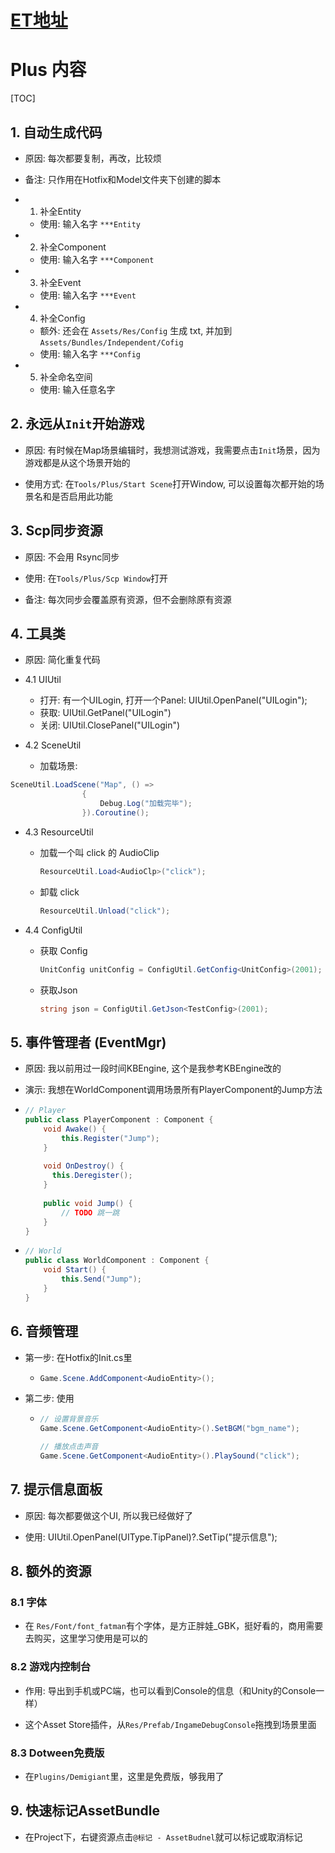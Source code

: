 # [ET地址](https://github.com/egametang/ET)

# Plus 内容

[TOC]

## 1. 自动生成代码

- 原因: 每次都要复制，再改，比较烦

- 备注: 只作用在Hotfix和Model文件夹下创建的脚本

- 1. 补全Entity
  - 使用: 输入名字 `***Entity`

- 2. 补全Component
  - 使用: 输入名字 `***Component`

- 3. 补全Event
  - 使用: 输入名字 `***Event`

- 4. 补全Config
  - 额外: 还会在 `Assets/Res/Config` 生成 txt, 并加到 `Assets/Bundles/Independent/Cofig` 
  - 使用: 输入名字 `***Config`

- 5. 补全命名空间
  - 使用: 输入任意名字

## 2. 永远从`Init`开始游戏

- 原因: 有时候在Map场景编辑时，我想测试游戏，我需要点击`Init`场景，因为游戏都是从这个场景开始的

- 使用方式: 在`Tools/Plus/Start Scene`打开Window, 可以设置每次都开始的场景名和是否启用此功能

## 3. Scp同步资源

- 原因: 不会用 Rsync同步

- 使用: 在`Tools/Plus/Scp Window`打开

- 备注: 每次同步会覆盖原有资源，但不会删除原有资源

## 4. 工具类

- 原因: 简化重复代码

- 4.1 UIUtil
  - 打开: 有一个UILogin, 打开一个Panel: UIUtil.OpenPanel<UILoginComponnet>("UILogin");
  - 获取: UIUtil.GetPanel<UILoginComponent>("UILogin")
  -  关闭: UIUtil.ClosePanel("UILogin")

- 4.2 SceneUtil
  - 加载场景:
```C#
SceneUtil.LoadScene("Map", () =>
				{
					Debug.Log("加载完毕");
				}).Coroutine();
```

- 4.3 ResourceUtil

  - 加载一个叫 click 的 AudioClip

    ```C#
    ResourceUtil.Load<AudioClp>("click");
    ```

  - 卸载 click
  
    ```C#
    ResourceUtil.Unload("click");
    ```
  
- 4.4 ConfigUtil

  - 获取 Config

    ```C#
    UnitConfig unitConfig = ConfigUtil.GetConfig<UnitConfig>(2001);
    ```

  - 获取Json
  
    ```C#
    string json = ConfigUtil.GetJson<TestConfig>(2001);
    ```
  
    

## 5. 事件管理者 (EventMgr)

- 原因: 我以前用过一段时间KBEngine, 这个是我参考KBEngine改的

- 演示: 我想在WorldComponent调用场景所有PlayerComponent的Jump方法

- ```C#
  // Player
  public class PlayerComponent : Component {
      void Awake() {
          this.Register("Jump");
      }
      
      void OnDestroy() {
      	this.Deregister();
      }
      
      public void Jump() {
          // TODO 跳一跳
      }
  }
  ```

- ```C#
  // World
  public class WorldComponent : Component {
      void Start() {
          this.Send("Jump");
      }
  }
  ```

## 6. 音频管理

- 第一步: 在Hotfix的Init.cs里

  - ```C#
    Game.Scene.AddComponent<AudioEntity>();
    ```

- 第二步:  使用

  - ```C#
    // 设置背景音乐
    Game.Scene.GetComponent<AudioEntity>().SetBGM("bgm_name");
    
    // 播放点击声音
    Game.Scene.GetComponent<AudioEntity>().PlaySound("click");
    ```
    
## 7. 提示信息面板

- 原因: 每次都要做这个UI, 所以我已经做好了

- 使用: UIUtil.OpenPanel<TipPanelEntity>(UIType.TipPanel)?.SetTip("提示信息");

## 8. 额外的资源

### 8.1 字体

- 在 `Res/Font/font_fatman`有个字体，是方正胖娃_GBK，挺好看的，商用需要去购买，这里学习使用是可以的

### 8.2 游戏内控制台

- 作用: 导出到手机或PC端，也可以看到Console的信息（和Unity的Console一样）

- 这个Asset Store插件，从`Res/Prefab/IngameDebugConsole`拖拽到场景里面

### 8.3 Dotween免费版

- 在`Plugins/Demigiant`里，这里是免费版，够我用了


## 9. 快速标记AssetBundle

-  在Project下，右键资源点击`@标记 - AssetBudnel`就可以标记或取消标记
